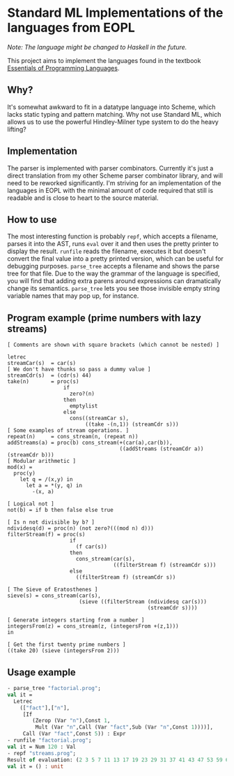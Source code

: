 # Standard ML Implementations of the languages from EOPL
_Note: The language might be changed to Haskell in the future._

This project aims to implement the languages found in the textbook
[Essentials of Programming
Languages](https://mitpress.mit.edu/books/essentials-programming-languages).

## Why?
It's somewhat awkward to fit in a datatype language into Scheme, which
lacks static typing and pattern matching.  Why not use Standard ML,
which allows us to use the powerful Hindley-Milner type system to do
the heavy lifting?

## Implementation
The parser is implemented with parser combinators.  Currently it's
just a direct translation from my other Scheme parser combinator
library, and will need to be reworked significantly.  I'm striving for
an implementation of the languages in EOPL with the minimal amount of
code required that still is readable and is close to heart to the
source material.

## How to use
The most interesting function is probably `repf`, which accepts a
filename, parses it into the AST, runs `eval` over it and then uses
the pretty printer to display the result.  `runfile` reads the
filename, executes it but doesn't convert the final value into a
pretty printed version, which can be useful for debugging purposes.
`parse_tree` accepts a filename and shows the parse tree for that
file.  Due to the way the grammar of the language is specified, you
will find that adding extra parens around expressions can dramatically
change its semantics.  `parse_tree` lets you see those invisible empty
string variable names that may pop up, for instance.

## Program example (prime numbers with lazy streams)
```text
[ Comments are shown with square brackets (which cannot be nested) ]

letrec
streamCar(s)  = car(s)
[ We don't have thunks so pass a dummy value ]
streamCdr(s)  = (cdr(s) 44)
take(n)       = proc(s)
                  if
                    zero?(n)
                  then
                    emptylist
                  else
                    cons((streamCar s),
                         ((take -(n,1)) (streamCdr s)))
[ Some examples of stream operations. ]
repeat(n)     = cons_stream(n, (repeat n))
addStreams(a) = proc(b) cons_stream(+(car(a),car(b)),
                                    ((addStreams (streamCdr a)) (streamCdr b)))
[ Modular arithmetic ]
mod(x) =
  proc(y)
    let q = /(x,y) in
      let a = *(y, q) in
        -(x, a)

[ Logical not ]
not(b) = if b then false else true

[ Is n not divisible by b? ]
ndividesq(d) = proc(n) (not zero?(((mod n) d)))
filterStream(f) = proc(s)
                    if
                      (f car(s))
                    then
                      cons_stream(car(s),
                                  ((filterStream f) (streamCdr s)))
                    else
                      ((filterStream f) (streamCdr s))

[ The Sieve of Eratosthenes ]
sieve(s) = cons_stream(car(s),
                       (sieve ((filterStream (ndividesq car(s)))
                                             (streamCdr s))))

[ Generate integers starting from a number ]
integersFrom(z) = cons_stream(z, (integersFrom +(z,1)))
in

[ Get the first twenty prime numbers ]
((take 20) (sieve (integersFrom 2)))
```

## Usage example
```sml
- parse_tree "factorial.prog";
val it =
  Letrec
    (["fact"],["n"],
     [If
        (Zerop (Var "n"),Const 1,
         Mult (Var "n",Call (Var "fact",Sub (Var "n",Const 1))))],
     Call (Var "fact",Const 5)) : Expr
- runfile "factorial.prog";
val it = Num 120 : Val
- repf "streams.prog";
Result of evaluation: (2 3 5 7 11 13 17 19 23 29 31 37 41 43 47 53 59 61 67 71)
val it = () : unit
```

